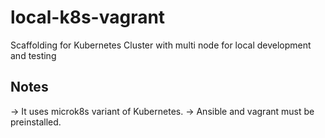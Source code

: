 # local-k8s-vagrant
Scaffolding for Kubernetes Cluster with multi node for local development and testing

## Notes

-> It uses microk8s variant of Kubernetes.
-> Ansible and vagrant must be preinstalled.
